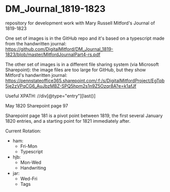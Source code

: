 # DM_Journal_1819-1823
repository for development work with Mary Russell Mitford's Journal of 1819-1823

One set of images is in the GitHub repo and it's based on a typescript made from the handwritten journal:
<https://github.com/DigitalMitford/DM_Journal_1819-1823/blob/master/MitfordJournalPart4-rs.pdf>

The other set of images is in a different file sharing system (via Microsoft Sharepoint): the image files are too large for GitHub, but they show Mitford's handwritten journal: 
https://pennstateoffice365.sharepoint.com/:f:/s/DigitalMitfordProject/EgTpb5je2zVPqCG6_AuJbzMBZ-SPQ5hpm2s1n9Z5Ozqr8A?e=k1afJf

Useful XPATH:
//div[@type="entry"][last()]

May 1820 Sharepoint page 97

Sharepoint page 181 is a pivot point between 1819, the first several January 1820 entries, and a starting point for 1821 immediately after.

Current Rotation:
- ham:
    - Fri-Mon
    - Typescript
- hjb: 
    - Mon-Wed
    - Handwriting
- jar: 
    - Wed-Fri
    - Tags
